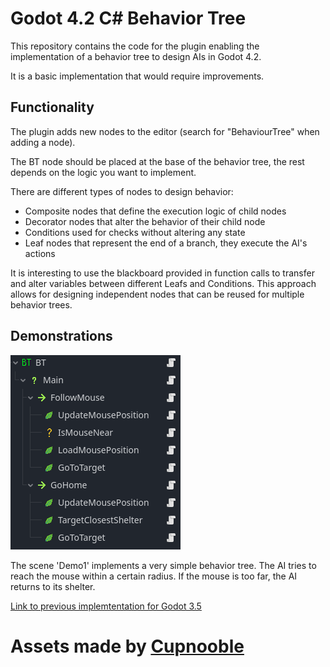 # Godot 4.2 C# Behavior Tree

This repository contains the code for the plugin enabling the implementation of a behavior tree to design AIs in Godot 4.2.

It is a basic implementation that would require improvements.

## Functionality

The plugin adds new nodes to the editor (search for "BehaviourTree" when adding a node).

The BT node should be placed at the base of the behavior tree, the rest depends on the logic you want to implement.

There are different types of nodes to design behavior:
- Composite nodes that define the execution logic of child nodes
- Decorator nodes that alter the behavior of their child node
- Conditions used for checks without altering any state
- Leaf nodes that represent the end of a branch, they execute the AI's actions

It is interesting to use the blackboard provided in function calls to transfer and alter variables between different Leafs and Conditions. This approach allows for designing independent nodes that can be reused for multiple behavior trees.

## Demonstrations

![alt text](image.png)

The scene 'Demo1' implements a very simple behavior tree. The AI tries to reach the mouse within a certain radius. If the mouse is too far, the AI returns to its shelter.

[Link to previous implemtentation for Godot 3.5](https://github.com/Crhonopost/behavior-tree)

# Assets made by [Cupnooble](https://cupnooble.itch.io/)